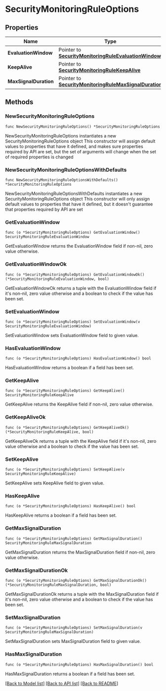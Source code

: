 # SecurityMonitoringRuleOptions

## Properties

Name | Type | Description | Notes
------------ | ------------- | ------------- | -------------
**EvaluationWindow** | Pointer to [**SecurityMonitoringRuleEvaluationWindow**](SecurityMonitoringRuleEvaluationWindow.md) |  | [optional] 
**KeepAlive** | Pointer to [**SecurityMonitoringRuleKeepAlive**](SecurityMonitoringRuleKeepAlive.md) |  | [optional] 
**MaxSignalDuration** | Pointer to [**SecurityMonitoringRuleMaxSignalDuration**](SecurityMonitoringRuleMaxSignalDuration.md) |  | [optional] 

## Methods

### NewSecurityMonitoringRuleOptions

`func NewSecurityMonitoringRuleOptions() *SecurityMonitoringRuleOptions`

NewSecurityMonitoringRuleOptions instantiates a new SecurityMonitoringRuleOptions object
This constructor will assign default values to properties that have it defined,
and makes sure properties required by API are set, but the set of arguments
will change when the set of required properties is changed

### NewSecurityMonitoringRuleOptionsWithDefaults

`func NewSecurityMonitoringRuleOptionsWithDefaults() *SecurityMonitoringRuleOptions`

NewSecurityMonitoringRuleOptionsWithDefaults instantiates a new SecurityMonitoringRuleOptions object
This constructor will only assign default values to properties that have it defined,
but it doesn't guarantee that properties required by API are set

### GetEvaluationWindow

`func (o *SecurityMonitoringRuleOptions) GetEvaluationWindow() SecurityMonitoringRuleEvaluationWindow`

GetEvaluationWindow returns the EvaluationWindow field if non-nil, zero value otherwise.

### GetEvaluationWindowOk

`func (o *SecurityMonitoringRuleOptions) GetEvaluationWindowOk() (*SecurityMonitoringRuleEvaluationWindow, bool)`

GetEvaluationWindowOk returns a tuple with the EvaluationWindow field if it's non-nil, zero value otherwise
and a boolean to check if the value has been set.

### SetEvaluationWindow

`func (o *SecurityMonitoringRuleOptions) SetEvaluationWindow(v SecurityMonitoringRuleEvaluationWindow)`

SetEvaluationWindow sets EvaluationWindow field to given value.

### HasEvaluationWindow

`func (o *SecurityMonitoringRuleOptions) HasEvaluationWindow() bool`

HasEvaluationWindow returns a boolean if a field has been set.

### GetKeepAlive

`func (o *SecurityMonitoringRuleOptions) GetKeepAlive() SecurityMonitoringRuleKeepAlive`

GetKeepAlive returns the KeepAlive field if non-nil, zero value otherwise.

### GetKeepAliveOk

`func (o *SecurityMonitoringRuleOptions) GetKeepAliveOk() (*SecurityMonitoringRuleKeepAlive, bool)`

GetKeepAliveOk returns a tuple with the KeepAlive field if it's non-nil, zero value otherwise
and a boolean to check if the value has been set.

### SetKeepAlive

`func (o *SecurityMonitoringRuleOptions) SetKeepAlive(v SecurityMonitoringRuleKeepAlive)`

SetKeepAlive sets KeepAlive field to given value.

### HasKeepAlive

`func (o *SecurityMonitoringRuleOptions) HasKeepAlive() bool`

HasKeepAlive returns a boolean if a field has been set.

### GetMaxSignalDuration

`func (o *SecurityMonitoringRuleOptions) GetMaxSignalDuration() SecurityMonitoringRuleMaxSignalDuration`

GetMaxSignalDuration returns the MaxSignalDuration field if non-nil, zero value otherwise.

### GetMaxSignalDurationOk

`func (o *SecurityMonitoringRuleOptions) GetMaxSignalDurationOk() (*SecurityMonitoringRuleMaxSignalDuration, bool)`

GetMaxSignalDurationOk returns a tuple with the MaxSignalDuration field if it's non-nil, zero value otherwise
and a boolean to check if the value has been set.

### SetMaxSignalDuration

`func (o *SecurityMonitoringRuleOptions) SetMaxSignalDuration(v SecurityMonitoringRuleMaxSignalDuration)`

SetMaxSignalDuration sets MaxSignalDuration field to given value.

### HasMaxSignalDuration

`func (o *SecurityMonitoringRuleOptions) HasMaxSignalDuration() bool`

HasMaxSignalDuration returns a boolean if a field has been set.


[[Back to Model list]](../README.md#documentation-for-models) [[Back to API list]](../README.md#documentation-for-api-endpoints) [[Back to README]](../README.md)


